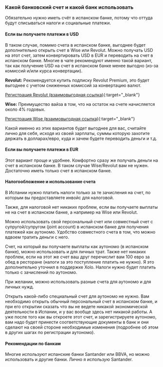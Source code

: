 ### Какой банковский счет и какой банк использовать

Обязательно нужно иметь счёт в испанском банке, потому что оттуда будут
списываться налоги и социальные платежи.

#### Если вы получаете платежи в USD

В таком случае, помимо счета в испанском банке, выгоднее будет дополнительно
открыть счет в Wise или Revolut. Можно получать USD на этот
счет, затем конвертировать USD в EUR и переводить на счет в испанском банке.
Многие в чате рекомендуют именно такой вариант, так как
получение USD на счет в испанском банке менее выгодно (из-за комиссий и/или
курса конвертации).

**Revolut:** Рекомендуется купить подписку Revolut Premium, это будет
выгоднее с учетом сниженных комиссий за конвертацию валют.

[Регистрация Revolut (взаимовыгодная ссылка)](https://bit.ly/revlsignup){:target="_blank"}

**Wise:** Преимущество вайза в том, что на остаток на счете начисляется около
4% годовых.

[Регистрация Wise (взаимовыгодная ссылка)](https://bit.ly/wsesignup){:target="_blank"}

Какой именно из этих вариантов будет выгоднее для вас, считайте лично для
себя, исходя из своей зарплаты, суммы которую захотите держать в
долларах/евро, куда и зачем будете переводить деньги и т.д.

#### Если вы получаете платежи в EUR

Этот вариант проще и удобнее. Комфортно сразу же получать деньги на счет в
испанском банке. В таком случае Wise/Revolut вам не нужен.
Достаточно иметь только счет в испанском банке.

#### Налогообложение и использование счета

В Испании нужно платить налоги только за те зачисления на счет, по которым вы
предоставляете инвойс для налоговой.

Также, для налоговой нет никаких проблем, если вы получаете выплаты не на
счет в испанском банке, а например на Wise или Revolut.

Можно использовать свой персональный счет или совместный счет с
супругой/супругом (joint account) в испанском банке для получения платежей
как аутономо. Удобство совместного счета в том, что можно вдвоем тратить
деньги с него.

Счет, на который вы получаете выплаты как аутономо (в испанском банке), можно
использовать и для личных трат. Также нет никаких проблем,
если на этот же счет ваш друг перечислит вам 100 евро за обед в ресторане
(налоги за это поступление платить не нужно). Я это дополнительно
уточнил в поддержке Xolo. Налоги нужно будет платить только с зачислений по
аутономо.

При желании, можно использовать разные счета для аутономо и для личных нужд.

Открыть какой-либо специальный счет для аутономо не нужно. Вам необходимо
открыть обычный персональный счет в испанском банке, и при его
открытии сказать что вы не ведете никакой экономической деятельности в
Испании, и у вас вообще здесь нет никакой работы. А уже после того
как вы откроете этот счет, и зарегистрируете аутономо, вам надо будет
принести соответствующие документы в банк и они сделают на своей
стороне необходимые изменения (подробнее об этом в других шагах по
регистрации аутономо).

#### Рекомендации по банкам

Многие используют испанские банки Santander или BBVA, но можно использовать и
другие банки. Лично я использую Santander.

